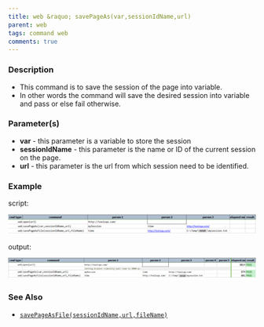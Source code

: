 ```yaml
---
title: web &raquo; savePageAs(var,sessionIdName,url)
parent: web
tags: command web
comments: true
---
```


### Description

*   This command is to save the session of the page into variable.
*   In other words the command will save the desired session into variable and pass or else fail otherwise.

### Parameter(s)

- **var** - this parameter is a variable to store the session
- **sessionIdName** - this parameter is the name or ID of the current session on the page.
- **url** - this parameter is the url from which session need to be identified.

### Example

script:

![](image/savePageAs_01.png)

output:

 ![](image/savePageAs_02.png)

### See Also

*    [`savePageAsFile(sessionIdName,url,fileName)`](savePageAsFile(sessionIdName,url,fileName))
